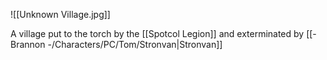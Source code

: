 ![[Unknown Village.jpg]]

A village put to the torch by the [[Spotcol Legion]] and exterminated by [[- Brannon -/Characters/PC/Tom/Stronvan|Stronvan]]
